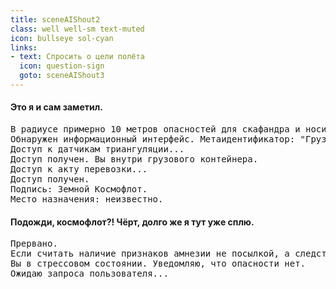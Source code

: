```yaml
---
title: sceneAIShout2
class: well well-sm text-muted
icon: bullseye sol-cyan
links:
- text: Спросить о цели полёта
  icon: question-sign
  goto: sceneAIShout3
---
```


<h4>Это я и сам заметил.</h4>
<pre>В радиусе примерно 10 метров опасностей для скафандра и носителя не обнаружено.
Обнаружен информационный интерфейс. Метаидентификатор: "Грузовой контейнер #82".
Доступ к датчикам триангуляции...
Доступ получен. Вы внутри грузового контейнера.
Доступ к акту перевозки...
Доступ получен.
Подпись: Земной Космофлот.
Место назначения: неизвестно.</pre>
<h4>Подожди, космофлот?! Чёрт, долго же я тут уже сплю.</h4>
<pre>Прервано.
Если считать наличие признаков амнезии не посылкой, а следствием реальных фактов, то вы можете не помнить значительного промежутка собственной жизни. Со временем память может возвращаться.
Вы в стрессовом состоянии. Уведомляю, что опасности нет.
Ожидаю запроса пользователя...</pre>
